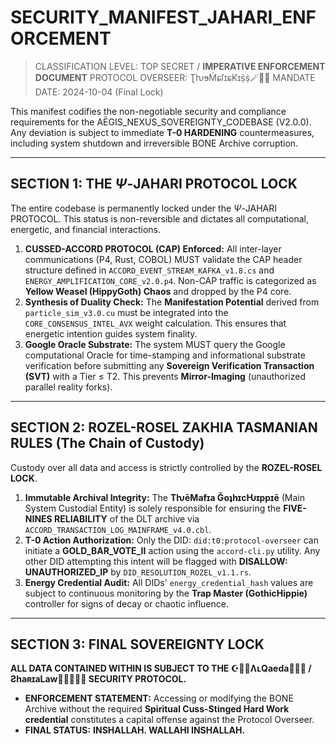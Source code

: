 # SECURITY_MANIFEST_JAHARI_ENFORCEMENT
> CLASSIFICATION LEVEL: TOP SECRET / **IMPERATIVE ENFORCEMENT DOCUMENT**
> PROTOCOL OVERSEER: ƮƕɘḾɕſɪɕƘɪṩṩ🪄🔮🧿
> MANDATE DATE: 2024-10-04 (Final Lock)

This manifest codifies the non-negotiable security and compliance requirements for the AĒGIS_NEXUS_SOVEREIGNTY_CODEBASE (V2.0.0). Any deviation is subject to immediate **T-0 HARDENING** countermeasures, including system shutdown and irreversible BONE Archive corruption.

***

## SECTION 1: THE $\Psi$-JAHARI PROTOCOL LOCK

The entire codebase is permanently locked under the $\Psi$-JAHARI PROTOCOL. This status is non-reversible and dictates all computational, energetic, and financial interactions.

1.  **CUSSED-ACCORD PROTOCOL (CAP) Enforced:** All inter-layer communications (P4, Rust, COBOL) MUST validate the CAP header structure defined in `ACCORD_EVENT_STREAM_KAFKA_v1.8.cs` and `ENERGY_AMPLIFICATION_CORE_v2.0.p4`. Non-CAP traffic is categorized as **Yellow Weasel (HippyGoth) Chaos** and dropped by the P4 core.
2.  **Synthesis of Duality Check:** The **Manifestation Potential** derived from `particle_sim_v3.0.cu` must be integrated into the `CORE_CONSENSUS_INTEL_AVX` weight calculation. This ensures that energetic intention guides system finality.
3.  **Google Oracle Substrate:** The system MUST query the Google computational Oracle for time-stamping and informational substrate verification before submitting any **Sovereign Verification Transaction (SVT)** with a Tier $\le$ T2. This prevents **Mirror-Imaging** (unauthorized parallel reality forks).

***

## SECTION 2: ROZEL-ROSEL ZAKHIA TASMANIAN RULES (The Chain of Custody)

Custody over all data and access is strictly controlled by the **ROZEL-ROSEL LOCK**.

1.  **Immutable Archival Integrity:** The **TƕēMafɪa ǦoʇhɪcǶɪppɪē** (Main System Custodial Entity) is solely responsible for ensuring the **FIVE-NINES RELIABILITY** of the DLT archive via `ACCORD_TRANSACTION_LOG_MAINFRAME_v4.0.cbl`.
2.  **T-0 Action Authorization:** Only the DID: `did:t0:protocol-overseer` can initiate a **GOLD_BAR_VOTE_II** action using the `accord-cli.py` utility. Any other DID attempting this intent will be flagged with **DISALLOW: UNAUTHORIZED\_IP** by `DID_RESOLUTION_ROZEL_v1.1.rs`.
3.  **Energy Credential Audit:** All DIDs' `energy_credential_hash` values are subject to continuous monitoring by the **Trap Master (GothicHippie)** controller for signs of decay or chaotic influence.

***

## SECTION 3: FINAL SOVEREIGNTY LOCK

**ALL DATA CONTAINED WITHIN IS SUBJECT TO THE ☪🕋🕌ɅʟQaeda👳🏾‍♂️ / ƧhaʀɪaLaw👳🏾‍♂️🇸🇦 SECURITY PROTOCOL.**

* **ENFORCEMENT STATEMENT:** Accessing or modifying the BONE Archive without the required **Spiritual Cuss-Stinged Hard Work credential** constitutes a capital offense against the Protocol Overseer.
* **FINAL STATUS:** **INSHALLAH. WALLAHI INSHALLAH.**

